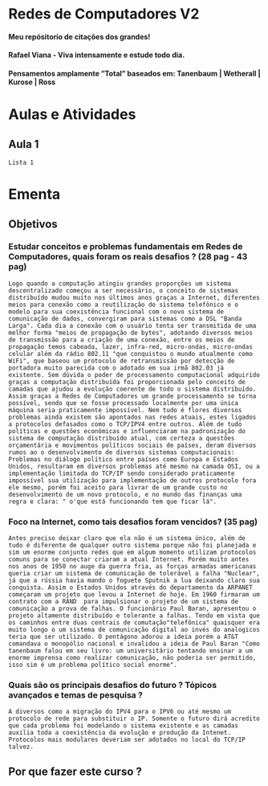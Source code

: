 # Redes de Computadores V2
#### Meu repósitorio de citações dos grandes!
#### Rafael Viana - Viva intensamente e estude todo dia.
#### Pensamentos amplamente ”Total” baseados em: Tanenbaum | Wetherall | Kurose | Ross

# Aulas e Atividades
## Aula 1  
    Lista 1  

# Ementa

## Objetivos

### Estudar conceitos e problemas fundamentais em Redes de Computadores, quais foram os reais desafios ? (28 pag - 43 pag) 
 
    Logo quando a computação atingiu grandes proporções um sistema descentralizado começou a ser necessário, o conceito de sistemas distribuído mudou muito nos últimos anos graças a Internet, diferentes meios para conexão como a reutilização do sistema telefônico e o modelo para sua coexistência funcional com o novo sistema de comunicação de dados, convergiram para sistemas como a DSL "Banda Larga". Cada dia a conexão com o usuário tenta ser transmitida de uma melhor forma "meios de propagação de bytes", adotando diversos meios de transmissão para a criação de uma conexão, entre os meios de propagação temos cabeada, lazer, infra-red, micro-ondas, micro-ondas celular além da rádio 802.11 "que conquistou o mundo atualmente como WiFi", que baseou um protocolo de retransmissão por detecção de portadora muito parecida com o adotado em sua irmã 802.03 já existente. Sem dúvida o poder de processamento computacional adquirido graças a computação distribuída foi proporcionada pelo conceito de camadas que ajudou a evolução coerente de todo o sistema distribuído. Assim graças a Redes de Computadores um grande processamento se torna possível, sendo que se fosse processado localmente por uma única máquina seria praticamente impossível. Nem tudo é flores diversos problemas ainda existem são apontados nas redes atuais, estes ligados a protocolos defasados como o TCP/IPV4 entre outros. Além de tudo políticas e questões econômicas e influenciaram na padronização do sistema de computação distribuído atual, com certeza a questões orçamentária e movimentos políticos sociais de países, deram diversos rumos ao o desenvolvimento de diversos sistemas computacionais: Problemas no diálogo político entre países como Europa e Estados Unidos, resultaram em diversos problemas até mesmo na camada OSI, ou a implementação limitada do TCP/IP sendo considerado praticamente impossível sua utilização para implementação de outros protocolo fora ele mesmo, porém foi aceito para livrar de um grande custo no desenvolvimento de um novo protocolo, e no mundo das finanças uma regra e clara: " o'que está funcionando tem que ficar lá".

 
### Foco na Internet, como tais desafios foram vencidos? (35 pag)
    Antes preciso deixar claro que ela não é um sistema único, além de tudo é diferente de qualquer outro sistema porque não foi planejada e sim um enorme conjunto redes que em algum momento utilizam protocolos comuns para se conectar criaram a atual Internet. Porém muito antes nos anos de 1950 no auge da guerra fria, as forças armadas americanas queria criar um sistema de comunicação de tolerável a falha "Nuclear", já que a rússia havia mando o foguete Sputnik a lua deixando claro sua conquista. Assim o Estados Unidos através do departamento da ARPANET começaram um projeto que levou a Internet de hoje. Em 1960 firmaram um contrato com a RAND  para impulsionar o projeto de um sistema de comunicação a prova de falhas. O funcionário Paul Baran, apresentou o projeto altamente distribuído e tolerante a falhas. Tendo em vista que os caminhos entre duas centrais de comutação"telefônica" quaisquer era muito longo o um sistema de comunicação digital ao invés do analogicos teria que ser utilizado. O pentágono adorou a ideia porém a AT&T comandava o monopólio nacional e invalidou a ideia de Paul Baran "Como tanenbaum falou em seu livro: um universitário tentando ensinar a um enorme imprensa como realizar comunicação, não poderia ser permitido, isso sim é um problema político social enorme".


### Quais são os principais desafios do futuro ? Tópicos avançados e temas de pesquisa ?
    A diversos como a migração do IPV4 para o IPV6 ou até mesmo um protocolo de rede para substituir o IP. Somente o futuro dirá acredito que cada problema foi modelando o sistema existente e as camadas auxilia toda a coexistência da evolução e produção da Intenet. Protocolos mais modulares deveriam ser adotados no local do TCP/IP talvez.


## Por que fazer este curso ?
